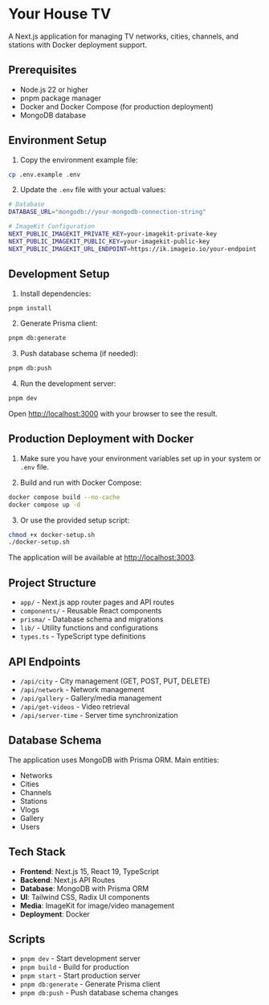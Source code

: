 # Your House TV

A Next.js application for managing TV networks, cities, channels, and stations with Docker deployment support.

## Prerequisites

- Node.js 22 or higher
- pnpm package manager
- Docker and Docker Compose (for production deployment)
- MongoDB database

## Environment Setup

1. Copy the environment example file:

```bash
cp .env.example .env
```

2. Update the `.env` file with your actual values:

```bash
# Database
DATABASE_URL="mongodb://your-mongodb-connection-string"

# ImageKit Configuration
NEXT_PUBLIC_IMAGEKIT_PRIVATE_KEY=your-imagekit-private-key
NEXT_PUBLIC_IMAGEKIT_PUBLIC_KEY=your-imagekit-public-key
NEXT_PUBLIC_IMAGEKIT_URL_ENDPOINT=https://ik.imageio.io/your-endpoint
```

## Development Setup

1. Install dependencies:

```bash
pnpm install
```

2. Generate Prisma client:

```bash
pnpm db:generate
```

3. Push database schema (if needed):

```bash
pnpm db:push
```

4. Run the development server:

```bash
pnpm dev
```

Open [http://localhost:3000](http://localhost:3000) with your browser to see the result.

## Production Deployment with Docker

1. Make sure you have your environment variables set up in your system or `.env` file.

2. Build and run with Docker Compose:

```bash
docker compose build --no-cache
docker compose up -d
```

3. Or use the provided setup script:

```bash
chmod +x docker-setup.sh
./docker-setup.sh
```

The application will be available at [http://localhost:3003](http://localhost:3003).

## Project Structure

- `app/` - Next.js app router pages and API routes
- `components/` - Reusable React components
- `prisma/` - Database schema and migrations
- `lib/` - Utility functions and configurations
- `types.ts` - TypeScript type definitions

## API Endpoints

- `/api/city` - City management (GET, POST, PUT, DELETE)
- `/api/network` - Network management
- `/api/gallery` - Gallery/media management
- `/api/get-videos` - Video retrieval
- `/api/server-time` - Server time synchronization

## Database Schema

The application uses MongoDB with Prisma ORM. Main entities:

- Networks
- Cities
- Channels
- Stations
- Vlogs
- Gallery
- Users

## Tech Stack

- **Frontend**: Next.js 15, React 19, TypeScript
- **Backend**: Next.js API Routes
- **Database**: MongoDB with Prisma ORM
- **UI**: Tailwind CSS, Radix UI components
- **Media**: ImageKit for image/video management
- **Deployment**: Docker

## Scripts

- `pnpm dev` - Start development server
- `pnpm build` - Build for production
- `pnpm start` - Start production server
- `pnpm db:generate` - Generate Prisma client
- `pnpm db:push` - Push database schema changes
